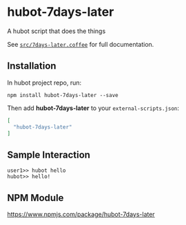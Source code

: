 # hubot-7days-later

A hubot script that does the things

See [`src/7days-later.coffee`](src/7days-later.coffee) for full documentation.

## Installation

In hubot project repo, run:

`npm install hubot-7days-later --save`

Then add **hubot-7days-later** to your `external-scripts.json`:

```json
[
  "hubot-7days-later"
]
```

## Sample Interaction

```
user1>> hubot hello
hubot>> hello!
```

## NPM Module

https://www.npmjs.com/package/hubot-7days-later
